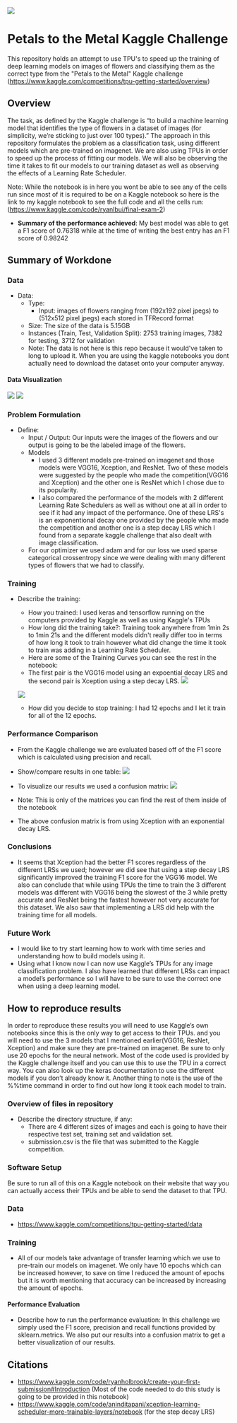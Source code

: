 ![](UTA-DataScience-Logo.png)

# Petals to the Metal Kaggle Challenge

This repository holds an attempt to use TPU's to speed up the training of deep learning models on images of flowers and classifying them as the correct type from the "Petals to the Metal" Kaggle challenge (https://www.kaggle.com/competitions/tpu-getting-started/overview)

## Overview


The task, as defined by the Kaggle challenge is “to build a machine learning model that identifies the type of flowers in a dataset of images (for simplicity, we’re sticking to just over 100 types).” The approach in this repository formulates the problem as a classification task, using different models which are pre-trained on imagenet. We are also using TPUs  in order to speed up the process of fitting our models. We will also be observing the time it takes to fit our models to our training dataset as well as observing the effects of a Learning Rate Scheduler.

Note: While the notebook is in here you wont be able to see any of the cells run since most of it is required to be on a Kaggle notebook so here is the link to my kaggle notebook to see the full code and all the cells run: (https://www.kaggle.com/code/ryanlbui/final-exam-2)


  * **Summary of the performance achieved**:  My best model was able to get a F1 score of 0.76318 while at the time of writing the best entry has an F1 score of 0.98242
## Summary of Workdone


### Data

* Data:
  * Type:
    *  Input: images of flowers ranging from (192x192 pixel jpegs) to (512x512 pixel jpegs) each stored in TFRecord format
  * Size: The size of the data is 5.15GB
  * Instances (Train, Test, Validation Split): 2753 training images, 7382 for testing, 3712 for validation
  * Note: The data is not here is this repo because it would've taken to long to upload it. When you are using the kaggle notebooks you dont actually need to download the dataset onto your computer anyway.

#### Data Visualization

![](labeled_flowers.PNG)
![](validation_flowers.PNG)

### Problem Formulation

* Define:
  * Input / Output: Our inputs were the images of the flowers and our output is going to be the labeled image of the flowers. 
  * Models
    * I used 3 different models pre-trained on imagenet and those models were VGG16, Xception, and ResNet.  Two of these models were suggested by the people who made the competition(VGG16 and Xception) and the other one is ResNet which I chose due to its popularity. 
    * I also compared the performance of the models with 2 different Learning Rate Schedulers as well as without one at all in order to see if it had any impact of the performance. One of these LRS's is an exponentional decay one provided by the people who made the competition and another one is a step decay LRS which I found from a separate kaggle challenge that also dealt with image classification. 
  * For our optimizer we used adam and for our loss we used sparse categorical crossentropy since we were dealing with many different types of flowers that we had to classify. 

  

### Training

* Describe the training:
  * How you trained: I used keras and tensorflow running on the computers provided by Kaggle as well as using Kaggle's TPUs
  * How long did the training take?: Training took anywhere from 1min 2s to 1min 21s and the different models didn't really differ too in terms of how long it took to train however what did change the time it took to train was adding in a Learning Rate Scheduler. 
  * Here are some of the Training Curves you can see the rest in the notebook:
  * The first pair is the VGG16 model using an expoential decay LRS and the second pair is Xception using a step decay LRS.
  ![](exp_VGG16_training_graph.PNG)
  
  
  ![](step_Xception_training_graph.PNG)
  
  * How did you decide to stop training: I had 12 epochs and I let it train for all of the 12 epochs. 

### Performance Comparison

* From the Kaggle challenge we are evaluated based off of the F1 score which is calculated using precision and recall. 
* Show/compare results in one table:
  ![](table.PNG)
  
* To visualize our results we used a confusion matrix:
  ![](confusion_mtx_Xception.PNG)
* Note: This is only of the matrices you can find the rest of them inside of the notebook
* The above confusion matrix is from using Xception with an exponential decay LRS.

### Conclusions

* It seems that Xception had the better F1 scores regardless of the different LRSs we used; however we did see that using a step decay LRS significantly improved the training F1 score for the VGG16 model. We also can conclude that while using TPUs the time to train the 3 different models was different with VGG16 being the slowest of the 3 while pretty accurate and ResNet being the fastest however not very accurate for this dataset. We also saw that implementing a LRS did help with the training time for all models. 


### Future Work

* I would like to try start learning how to work with time series and understanding how to build models using it. 
* Using what I know now I can now use Kaggle’s TPUs for any image classification problem. I also have learned that different LRSs can impact a model’s performance so I will have to be sure to use the correct one when using a deep learning model. 


## How to reproduce results

In order to reproduce these results you will need to use Kaggle’s own notebooks since this is the only way to get access to their TPUs. and you will need to use the 3 models that I mentioned earlier(VGG16, ResNet, Xception) and make sure they are pre-trained on imagenet. Be sure to only use 20 epochs for the neural network. Most of the code used is provided by the Kaggle challenge itself and you can use this to use the TPU in a correct way. You can also look up the keras documentation to use the different models if you don’t already know it. Another thing to note is the use of the %%time command in order to find out how long it took each model to train.

### Overview of files in repository

* Describe the directory structure, if any:
  * There are 4 different sizes of images and each is going to have their respective test set, training set and validation set.
  * submission.csv is the file that was submitted to the Kaggle competition. 


### Software Setup
Be sure to run all of this on a Kaggle notebook on their website that way you can actually access their TPUs and be able to send the dataset to that TPU.

### Data

* https://www.kaggle.com/competitions/tpu-getting-started/data


### Training

* All of our models take advantage of transfer learning which we use to pre-train our models on imagenet. We only have 10 epochs which can be increased however, to save on time I reduced the amount of epochs but it is worth mentioning that accuracy can be increased by increasing the amount of epochs. 
#### Performance Evaluation

* Describe how to run the performance evaluation: In this challenge we simply used the F1 score, precision and recall functions provided by sklearn.metrics. We also put our results into a confusion matrix to get a better visualization of our results. 


## Citations

* https://www.kaggle.com/code/ryanholbrook/create-your-first-submission#Introduction (Most of the code needed to do this study is going to be provided in this notebook)
* https://www.kaggle.com/code/aninditapani/xception-learning-scheduler-more-trainable-layers/notebook (for the step decay LRS)






